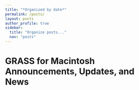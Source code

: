 ```yaml
---
title: "*Organized by date*"
permalink: /posts/
layout: posts
author_profile: true
sidebar:
  title: "Organize posts..."
  nav: "posts"
---
```


# GRASS for Macintosh Announcements, Updates, and News
